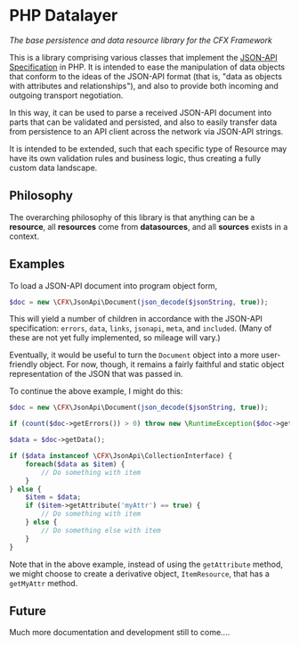 PHP Datalayer
==========================================================================

*The base persistence and data resource library for the CFX Framework*

This is a library comprising various classes that implement the [JSON-API Specification](http://jsonapi.org/format) in PHP. It is intended to ease the manipulation of data objects that conform to the ideas of the JSON-API format (that is, "data as objects with attributes and relationships"), and also to provide both incoming and outgoing transport negotiation.

In this way, it can be used to parse a received JSON-API document into parts that can be validated and persisted, and also to easily transfer data from persistence to an API client across the network via JSON-API strings.

It is intended to be extended, such that each specific type of Resource may have its own validation rules and business logic, thus creating a fully custom data landscape.

## Philosophy

The overarching philosophy of this library is that anything can be a **resource**, all **resources** come from **datasources**, and all **sources** exists in a context.

## Examples

To load a JSON-API document into program object form,

```php
$doc = new \CFX\JsonApi\Document(json_decode($jsonString, true));
```

This will yield a number of children in accordance with the JSON-API specification: `errors`, `data`, `links`, `jsonapi`, `meta`, and `included`. (Many of these are not yet fully implemented, so mileage will vary.)

Eventually, it would be useful to turn the `Document` object into a more user-friendly object. For now, though, it remains a fairly faithful and static object representation of the JSON that was passed in.

To continue the above example, I might do this:

```php
$doc = new \CFX\JsonApi\Document(json_decode($jsonString, true));

if (count($doc->getErrors()) > 0) throw new \RuntimeException($doc->getErrors()->summarize());

$data = $doc->getData();

if ($data instanceof \CFX\JsonApi\CollectionInterface) {
    foreach($data as $item) {
        // Do something with item
    }
} else {
    $item = $data;
    if ($item->getAttribute('myAttr') == true) {
        // Do something with item
    } else {
        // Do something else with item
    }
}
```

Note that in the above example, instead of using the `getAttribute` method, we might choose to create a derivative object, `ItemResource`, that has a `getMyAttr` method.

## Future

Much more documentation and development still to come....


